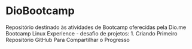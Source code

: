 # DioBootcamp
Repositório destinado às atividades de Bootcamp oferecidas pela Dio.me
Bootcamp Linux Experience - desafio de projetos: 1. Criando Primeiro Repositório GitHub Para Compartilhar o Progresso
